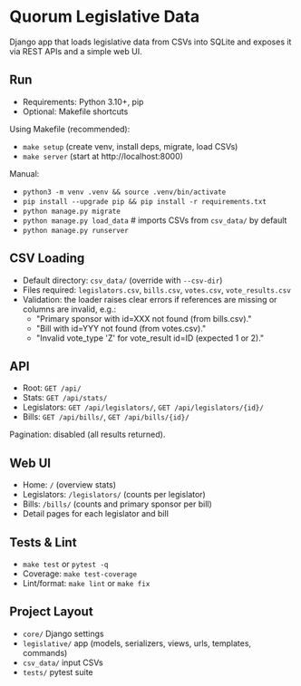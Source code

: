 # Quorum Legislative Data

Django app that loads legislative data from CSVs into SQLite and exposes it via REST APIs and a simple web UI.

## Run

- Requirements: Python 3.10+, pip
- Optional: Makefile shortcuts

Using Makefile (recommended):
- `make setup` (create venv, install deps, migrate, load CSVs)
- `make server` (start at http://localhost:8000)

Manual:
- `python3 -m venv .venv && source .venv/bin/activate`
- `pip install --upgrade pip && pip install -r requirements.txt`
- `python manage.py migrate`
- `python manage.py load_data`  # imports CSVs from `csv_data/` by default
- `python manage.py runserver`

## CSV Loading

- Default directory: `csv_data/` (override with `--csv-dir`)
- Files required: `legislators.csv`, `bills.csv`, `votes.csv`, `vote_results.csv`
- Validation: the loader raises clear errors if references are missing or columns are invalid, e.g.:
  - "Primary sponsor with id=XXX not found (from bills.csv)."
  - "Bill with id=YYY not found (from votes.csv)."
  - "Invalid vote_type 'Z' for vote_result id=ID (expected 1 or 2)."

## API

- Root: `GET /api/`
- Stats: `GET /api/stats/`
- Legislators: `GET /api/legislators/`, `GET /api/legislators/{id}/`
- Bills: `GET /api/bills/`, `GET /api/bills/{id}/`

Pagination: disabled (all results returned).

## Web UI

- Home: `/` (overview stats)
- Legislators: `/legislators/` (counts per legislator)
- Bills: `/bills/` (counts and primary sponsor per bill)
- Detail pages for each legislator and bill

## Tests & Lint

- `make test` or `pytest -q`
- Coverage: `make test-coverage`
- Lint/format: `make lint` or `make fix`

## Project Layout

- `core/` Django settings
- `legislative/` app (models, serializers, views, urls, templates, commands)
- `csv_data/` input CSVs
- `tests/` pytest suite
